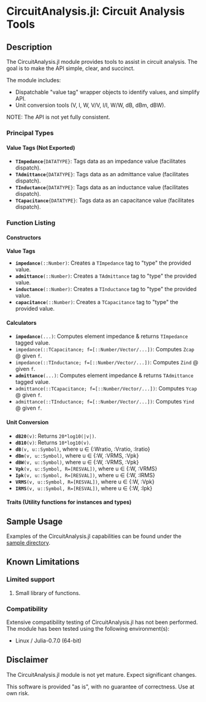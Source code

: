 # CircuitAnalysis.jl: Circuit Analysis Tools

## Description

The CircuitAnalysis.jl module provides tools to assist in circuit analysis.  The goal is to make the API simple, clear, and succinct.

The module includes:

 - Dispatchable "value tag" wrapper objects to identify values, and simplify API.
 - Unit conversion tools (V, I, W, V/V, I/I, W/W, dB, dBm, dBW).

NOTE: The API is not yet fully consistent.

### Principal Types

#### Value Tags (Not Exported)

 - **`TImpedance`**`{DATATYPE}`: Tags data as an impedance value (facilitates dispatch).
 - **`TAdmittance`**`{DATATYPE}`: Tags data as an admittance value (facilitates dispatch).
 - **`TInductance`**`{DATATYPE}`: Tags data as an inductance value (facilitates dispatch).
 - **`TCapacitance`**`{DATATYPE}`: Tags data as an capacitance value (facilitates dispatch).

### Function Listing

#### Constructors

**Value Tags**

 - **`impedance`**`(::Number)`: Creates a `TImpedance` tag to "type" the provided value.
 - **`admittance`**`(::Number)`: Creates a `TAdmittance` tag to "type" the provided value.
 - **`inductance`**`(::Number)`: Creates a `TInductance` tag to "type" the provided value.
 - **`capacitance`**`(::Number)`: Creates a `TCapacitance` tag to "type" the provided value.

#### Calculators

 - **`impedance`**`(...)`: Computes element impedance & returns `TImpedance` tagged value.
  - `impedance(::TCapacitance; f=[::Number/Vector/...])`: Computes `Zcap` @ given `f`.
  - `impedance(::TInductance; f=[::Number/Vector/...])`: Computes `Zind` @ given `f`.
 - **`admittance`**`(...)`: Computes element impedance & returns `TAdmittance` tagged value.
  - `admittance(::TCapacitance; f=[::Number/Vector/...])`: Computes `Ycap` @ given `f`.
  - `admittance(::TInductance; f=[::Number/Vector/...])`: Computes `Yind` @ given `f`.

#### Unit Conversion

 - **`dB20`**`(v)`: Returns `20*log10(|v|)`.
 - **`dB10`**`(v)`: Returns `10*log10(v)`.
 - **`dB`**`(v, u::Symbol)`, where u &isin; {:Wratio, :Vratio, :Iratio}
 - **`dBm`**`(v, u::Symbol)`, where u &isin; {:W, :VRMS, :Vpk}
 - **`dBW`**`(v, u::Symbol)`, where u &isin; {:W, :VRMS, :Vpk}
 - **`Vpk`**`(v, u::Symbol, R=[RESVAL])`, where u &isin; {:W, :VRMS}
 - **`Ipk`**`(v, u::Symbol, R=[RESVAL])`, where u &isin; {:W, :IRMS}
 - **`VRMS`**`(v, u::Symbol, R=[RESVAL])`, where u &isin; {:W, :Vpk}
 - **`IRMS`**`(v, u::Symbol, R=[RESVAL])`, where u &isin; {:W, :Ipk}

#### Traits (Utility functions for instances and types)

<a name="SampleUsage"></a>
## Sample Usage

Examples of the CircuitAnalysis.jl capabilities can be found under the [sample directory](sample/).

## Known Limitations

### Limited support

 1. Small library of functions.

### Compatibility

Extensive compatibility testing of CircuitAnalysis.jl has not been performed.  The module has been tested using the following environment(s):

 - Linux / Julia-0.7.0 (64-bit)

## Disclaimer

The CircuitAnalysis.jl module is not yet mature.  Expect significant changes.

This software is provided "as is", with no guarantee of correctness.  Use at own risk.
